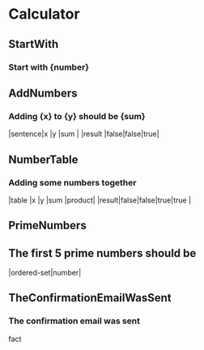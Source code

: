 # Calculator

## StartWith
### Start with {number}

## AddNumbers
### Adding {x} to {y} should be {sum}
|sentence|x    |y    |sum |
|result  |false|false|true|

## NumberTable
### Adding some numbers together
|table |x    |y    |sum |product|
|result|false|false|true|true   |


## PrimeNumbers
## The first 5 prime numbers should be
|ordered-set|number|


## TheConfirmationEmailWasSent
### The confirmation email was sent
fact



